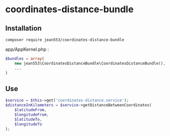 # coordinates-distance-bundle

## Installation

```
composer require jean553/coordinates-distance-bundle
```

app/AppKernel.php :
```php
$bundles = array(
    new jean553\CoordinatesDistanceBundle\CoordinatesDistanceBundle(),
    ...
)
```

## Use

```php
$service = $this->get('coordinates-distance.service');
$distanceInKilometers = $service->getDistanceBetweenCoordinates(
    $latitudeFrom,
    $longitudeFrom,
    $latitudeTo,
    $longitudeTo
);
```
